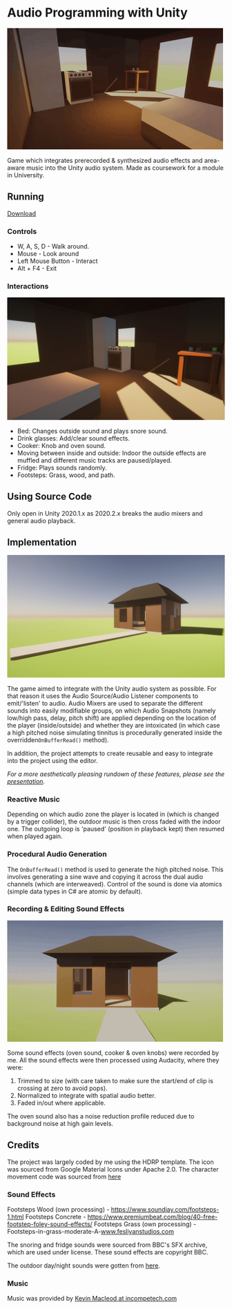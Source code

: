 # Audio Programming with Unity
![GIF of walking around](https://raw.githubusercontent.com/giodestone/Audio-Programming-With-Unity/main/Images/GIF2.gif)

Game which integrates prerecorded & synthesized audio effects and area-aware music into the Unity audio system. Made as coursework for a module in University.

## Running
[Download](https://github.com/giodestone/Audio-Programming-With-Unity/releases)

### Controls
* W, A, S, D - Walk around.
* Mouse - Look around
* Left Mouse Button - Interact
* Alt + F4 - Exit

### Interactions
![Cooker Image](https://raw.githubusercontent.com/giodestone/Audio-Programming-With-Unity/main/Images/Image2.jpg)

- Bed: Changes outside sound and plays snore sound.
- Drink glasses: Add/clear sound effects.
- Cooker: Knob and oven sound.
- Moving between inside and outside: Indoor the outside effects are muffled and different music tracks are paused/played.
- Fridge: Plays sounds randomly.
- Footsteps: Grass, wood, and path.

## Using Source Code
Only open in Unity 2020.1.x as 2020.2.x breaks the audio mixers and general audio playback.

## Implementation
![Image of House](https://raw.githubusercontent.com/giodestone/Audio-Programming-With-Unity/main/Images/Image1.jpg)

The game aimed to integrate with the Unity audio system as possible. For that reason it uses the Audio Source/Audio Listener components to emit/'listen' to audio. Audio Mixers are used to separate the different sounds into easily modifiable groups, on which Audio Snapshots (namely low/high pass, delay, pitch shift) are applied depending on the location of the player (inside/outside) and whether they are intoxicated (in which case a high pitched noise simulating tinnitus is procedurally generated inside the overridden`OnBufferRead()` method).

In addition, the project attempts to create reusable and easy to integrate into the project using the editor.

*For a more aesthetically pleasing rundown of these features, please see the [presentation](https://raw.githubusercontent.com/giodestone/Audio-Programming-With-Unity/main/Presentation.pdf).*

### Reactive Music
Depending on which audio zone the player is located in (which is changed by a trigger collider), the outdoor music is then cross faded with the indoor one. The outgoing loop is 'paused' (position in playback kept) then resumed when played again.

### Procedural Audio Generation
The `OnBufferRead()` method is used to generate the high pitched noise. This involves generating a sine wave and copying it across the dual audio channels (which are interweaved). Control of the sound is done via atomics (simple data types in C# are atomic by default).

### Recording & Editing Sound Effects
![Cabin at night](https://raw.githubusercontent.com/giodestone/Audio-Programming-With-Unity/main/Images/GIF1.gif)

Some sound effects (oven sound, cooker & oven knobs) were recorded by me. All the sound effects were then processed using Audacity, where they were:
1. Trimmed to size (with care taken to make sure the start/end of clip is crossing at zero to avoid pops).
2. Normalized to integrate with spatial audio better.
3. Faded in/out where applicable.

The oven sound also has a noise reduction profile reduced due to background noise at high gain levels.


## Credits
The project was largely coded by me using the HDRP template. The icon was sourced from Google Material Icons under Apache 2.0. The character movement code was sourced from [here](https://assetstore.unity.com/packages/tools/input-management/mini-first-person-controller-174710)

### Sound Effects
Footsteps Wood (own processing) - https://www.soundjay.com/footsteps-1.html
Footsteps Concrete - https://www.premiumbeat.com/blog/40-free-footstep-foley-sound-effects/
Footsteps Grass (own processing) - Footsteps-in-grass-moderate-A-www.fesliyanstudios.com

The snoring and fridge sounds were sourced from BBC's SFX archive, which are used under license. These sound effects are copyright BBC.

The outdoor day/night sounds were gotten from [here](https://www.freetousesounds.com/product/vietnam-sound-library/).

### Music
Music was provided by [Kevin Macleod at incompetech.com](https://incompetech.com/music/royalty-free/)

